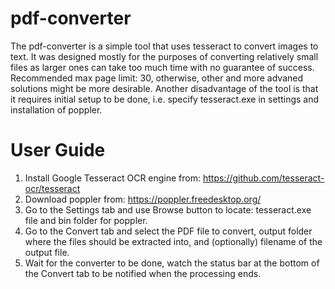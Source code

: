 # pdf-converter

The pdf-converter is a simple tool that uses tesseract to convert images to text. It was designed mostly for the purposes of converting relatively small files as larger ones can take too much time with no guarantee of success. Recommended max page limit: 30, otherwise, other and more advaned solutions might be more desirable. Another disadvantage of the tool is that it requires initial setup to be done, i.e. specify tesseract.exe in settings and installation of poppler. 

# User Guide

1. Install Google Tesseract OCR engine from: https://github.com/tesseract-ocr/tesseract
2. Download poppler from: https://poppler.freedesktop.org/
3. Go to the Settings tab and use Browse button to locate: tesseract.exe file and bin folder for poppler.
4. Go to the Convert tab and select the PDF file to convert, output folder where the files should be extracted into, and (optionally) filename of the output file.
5. Wait for the converter to be done, watch the status bar at the bottom of the Convert tab to be notified when the processing ends.
